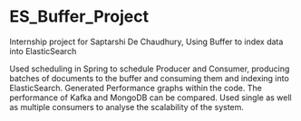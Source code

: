 # ES_Buffer_Project
Internship project for Saptarshi De Chaudhury, Using Buffer to index data into ElasticSearch

Used scheduling in Spring to schedule Producer and Consumer, producing batches of documents to the buffer and consuming them and indexing into ElasticSearch.
Generated Performance graphs within the code. The performance of Kafka and MongoDB can be compared.
Used single as well as multiple consumers to analyse the scalability of the system.
